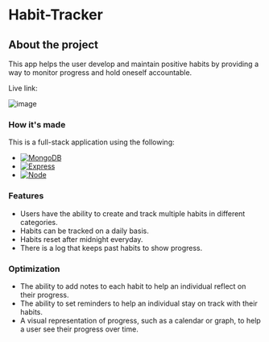 # Habit-Tracker

## About the project

This app helps the user develop and maintain positive habits by providing a way to monitor progress and hold oneself accountable.

Live link: 

![image]()

### How it's made
This is a full-stack application using the following:
* [![MongoDB][MongoDB]][MongoDB-url]
* [![Express][Express.js]][Express-url]
* [![Node][Node.js]][Node-url]

### Features

* Users have the ability to create and track multiple habits in different categories.  
* Habits can be tracked on a daily basis. 
* Habits reset after midnight everyday.
* There is a log that keeps past habits to show progress.

### Optimization

* The ability to add notes to each habit to help an individual reflect on their progress.
* The ability to set reminders to help an individual stay on track with their habits.
* A visual representation of progress, such as a calendar or graph, to help a user see their progress over time.


<!-- MARKDOWN LINKS & IMAGES -->

[Node.js]: https://img.shields.io/badge/Node.js-233056?style=flat&logo=nodedotjs&logoColor=339933
[Node-url]: https://nodejs.org/en/
[Express.js]: https://img.shields.io/badge/Express-eeeeee?style=flat&logo=express&logoColor=000000
[Express-url]: https://expressjs.com
[MongoDB]: https://img.shields.io/badge/MongoDB-023430?style=flat&logo=mongodb&logoColor=00ed64
[MongoDB-url]: https://www.mongodb.com
[EJS]: https://img.shields.io/badge/-EJS-%238f3d3d?style=flat&logo=javascript&logoColor=ffffff
[EJS-url]: https://ejs.co
[React.js]: https://img.shields.io/badge/-ReactJs-61DAFB?logo=react&logoColor=white
[React-url]: https://reactjs.org

